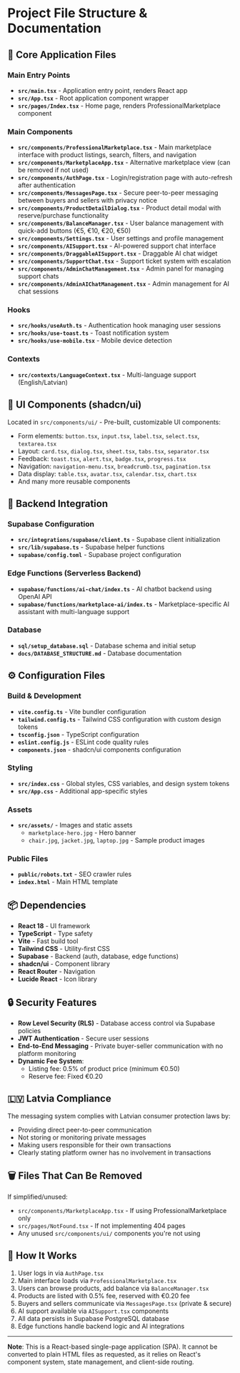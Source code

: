 # Project File Structure & Documentation

## 🔧 Core Application Files

### Main Entry Points
- **`src/main.tsx`** - Application entry point, renders React app
- **`src/App.tsx`** - Root application component wrapper
- **`src/pages/Index.tsx`** - Home page, renders ProfessionalMarketplace component

### Main Components
- **`src/components/ProfessionalMarketplace.tsx`** - Main marketplace interface with product listings, search, filters, and navigation
- **`src/components/MarketplaceApp.tsx`** - Alternative marketplace view (can be removed if not used)
- **`src/components/AuthPage.tsx`** - Login/registration page with auto-refresh after authentication
- **`src/components/MessagesPage.tsx`** - Secure peer-to-peer messaging between buyers and sellers with privacy notice
- **`src/components/ProductDetailDialog.tsx`** - Product detail modal with reserve/purchase functionality
- **`src/components/BalanceManager.tsx`** - User balance management with quick-add buttons (€5, €10, €20, €50)
- **`src/components/Settings.tsx`** - User settings and profile management
- **`src/components/AISupport.tsx`** - AI-powered support chat interface
- **`src/components/DraggableAISupport.tsx`** - Draggable AI chat widget
- **`src/components/SupportChat.tsx`** - Support ticket system with escalation
- **`src/components/AdminChatManagement.tsx`** - Admin panel for managing support chats
- **`src/components/AdminAIChatManagement.tsx`** - Admin management for AI chat sessions

### Hooks
- **`src/hooks/useAuth.ts`** - Authentication hook managing user sessions
- **`src/hooks/use-toast.ts`** - Toast notification system
- **`src/hooks/use-mobile.tsx`** - Mobile device detection

### Contexts
- **`src/contexts/LanguageContext.tsx`** - Multi-language support (English/Latvian)

## 🎨 UI Components (shadcn/ui)
Located in `src/components/ui/` - Pre-built, customizable UI components:
- Form elements: `button.tsx`, `input.tsx`, `label.tsx`, `select.tsx`, `textarea.tsx`
- Layout: `card.tsx`, `dialog.tsx`, `sheet.tsx`, `tabs.tsx`, `separator.tsx`
- Feedback: `toast.tsx`, `alert.tsx`, `badge.tsx`, `progress.tsx`
- Navigation: `navigation-menu.tsx`, `breadcrumb.tsx`, `pagination.tsx`
- Data display: `table.tsx`, `avatar.tsx`, `calendar.tsx`, `chart.tsx`
- And many more reusable components

## 🔌 Backend Integration

### Supabase Configuration
- **`src/integrations/supabase/client.ts`** - Supabase client initialization
- **`src/lib/supabase.ts`** - Supabase helper functions
- **`supabase/config.toml`** - Supabase project configuration

### Edge Functions (Serverless Backend)
- **`supabase/functions/ai-chat/index.ts`** - AI chatbot backend using OpenAI API
- **`supabase/functions/marketplace-ai/index.ts`** - Marketplace-specific AI assistant with multi-language support

### Database
- **`sql/setup_database.sql`** - Database schema and initial setup
- **`docs/DATABASE_STRUCTURE.md`** - Database documentation

## ⚙️ Configuration Files

### Build & Development
- **`vite.config.ts`** - Vite bundler configuration
- **`tailwind.config.ts`** - Tailwind CSS configuration with custom design tokens
- **`tsconfig.json`** - TypeScript configuration
- **`eslint.config.js`** - ESLint code quality rules
- **`components.json`** - shadcn/ui components configuration

### Styling
- **`src/index.css`** - Global styles, CSS variables, and design system tokens
- **`src/App.css`** - Additional app-specific styles

### Assets
- **`src/assets/`** - Images and static assets
  - `marketplace-hero.jpg` - Hero banner
  - `chair.jpg`, `jacket.jpg`, `laptop.jpg` - Sample product images

### Public Files
- **`public/robots.txt`** - SEO crawler rules
- **`index.html`** - Main HTML template

## 📦 Dependencies
- **React 18** - UI framework
- **TypeScript** - Type safety
- **Vite** - Fast build tool
- **Tailwind CSS** - Utility-first CSS
- **Supabase** - Backend (auth, database, edge functions)
- **shadcn/ui** - Component library
- **React Router** - Navigation
- **Lucide React** - Icon library

## 🔒 Security Features
- **Row Level Security (RLS)** - Database access control via Supabase policies
- **JWT Authentication** - Secure user sessions
- **End-to-End Messaging** - Private buyer-seller communication with no platform monitoring
- **Dynamic Fee System**:
  - Listing fee: 0.5% of product price (minimum €0.50)
  - Reserve fee: Fixed €0.20

## 🇱🇻 Latvia Compliance
The messaging system complies with Latvian consumer protection laws by:
- Providing direct peer-to-peer communication
- Not storing or monitoring private messages
- Making users responsible for their own transactions
- Clearly stating platform owner has no involvement in transactions

## 🗑️ Files That Can Be Removed
If simplified/unused:
- `src/components/MarketplaceApp.tsx` - If using ProfessionalMarketplace only
- `src/pages/NotFound.tsx` - If not implementing 404 pages
- Any unused `src/components/ui/` components you're not using

## 🚀 How It Works
1. User logs in via `AuthPage.tsx`
2. Main interface loads via `ProfessionalMarketplace.tsx`
3. Users can browse products, add balance via `BalanceManager.tsx`
4. Products are listed with 0.5% fee, reserved with €0.20 fee
5. Buyers and sellers communicate via `MessagesPage.tsx` (private & secure)
6. AI support available via `AISupport.tsx` components
7. All data persists in Supabase PostgreSQL database
8. Edge functions handle backend logic and AI integrations

---

**Note**: This is a React-based single-page application (SPA). It cannot be converted to plain HTML files as requested, as it relies on React's component system, state management, and client-side routing.
